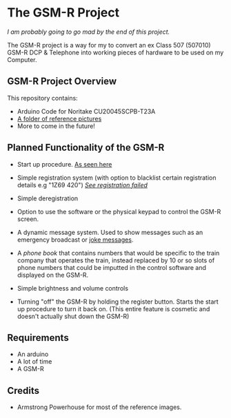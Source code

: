 # The GSM-R Project
*I am probably going to go mad by the end of this project.*

The GSM-R project is a way for my to convert an ex Class 507 (507010) GSM-R DCP & Telephone into working pieces of hardware to be used on my Computer.


## GSM-R Project Overview
This repository contains:
* Arduino Code for Noritake CU20045SCPB-T23A
* [A folder of reference pictures](https://github.com/SilverDevelopment/GSMR-Project/tree/master/References)
* More to come in the future!

## Planned Functionality of the GSM-R
* Start up procedure. [As seen here](https://github.com/SilverDevelopment/GSMR-Project/blob/master/References/Sequences/StartUp.png)
* Simple registration system (with option to blacklist certain registration details e.g "1Z69 420") [*See registration failed*](https://github.com/SilverDevelopment/GSMR-Project/blob/master/References/Photos/0W00-Registration-Failed.jpg)
* Simple deregistration
* Option to use the software or the physical keypad to control the GSM-R screen.
* A dynamic message system. Used to show messages such as an emergency broadcast or [joke messages](https://github.com/SilverDevelopment/GSMR-Project/blob/master/References/Jokes/Dominos.jpg).
* A *phone book* that contains numbers that would be specific to the train company that operates the train, instead replaced by 10 or so slots of phone numbers that could be imputted in the control software and displayed on the GSM-R.

* Simple brightness and volume controls

* Turning "off" the GSM-R by holding the register button. Starts the start up procedure to turn it back on. (This entire feature is cosmetic and doesn't actually shut down the GSM-R)

## Requirements
* An arduino
* A lot of time
* A GSM-R


## Credits
* Armstrong Powerhouse for most of the reference images.